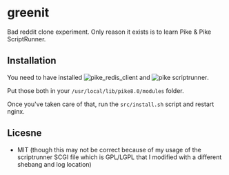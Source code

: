 # greenit

Bad reddit clone experiment. Only reason it exists is to learn Pike & Pike ScriptRunner.

## Installation

You need to have installed ![pike_redis_client](https://github.com/dressupgeekout/pike_redis_client) and ![pike scriptrunner](https://github.com/hww3/scriptrunner).

Put those both in your ``/usr/local/lib/pike8.0/modules`` folder.

Once you've taken care of that, run the ``src/install.sh`` script and restart nginx.

## Licesne
* MIT (though this may not be correct because of my usage of the scriptrunner SCGI file which is GPL/LGPL that I modified with a different shebang and log location)
